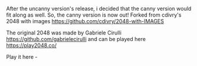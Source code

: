 After the uncanny version's release, i decided that the canny version would fit along as well. So, the canny version is now out!
Forked from cdivry's 2048 with images https://github.com/cdivry/2048-with-IMAGES

The original 2048 was made by Gabriele Cirulli https://github.com/gabrielecirulli and can be played here https://play2048.co/

Play it here -
